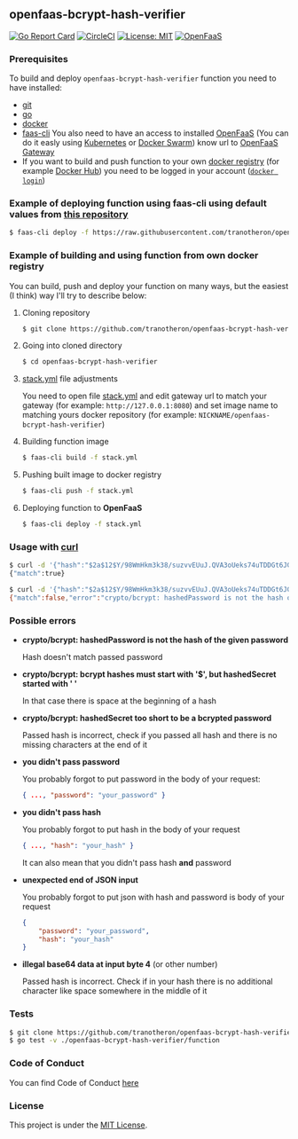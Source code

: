 ## openfaas-bcrypt-hash-verifier
[![Go Report Card](https://goreportcard.com/badge/github.com/tranotheron/openfaas-bcrypt-hash-verifier)](https://goreportcard.com/report/github.com/tranotheron/openfaas-bcrypt-hash-verifier)
[![CircleCI](https://circleci.com/gh/tranotheron/openfaas-bcrypt-hash-verifier.svg?style=shield)](https://circleci.com/gh/tranotheron/openfaas-bcrypt-hash-verifier)
[![License: MIT](https://img.shields.io/badge/License-MIT-yellow.svg)](https://opensource.org/licenses/MIT)
[![OpenFaaS](https://img.shields.io/badge/openfaas-serverless-blue.svg)](https://www.openfaas.com)

### Prerequisites
To build and deploy `openfaas-bcrypt-hash-verifier` function you need to have installed:
- [git](https://git-scm.com/downloads)
- [go](https://golang.org/doc/install)
- [docker](https://docs.docker.com/install/)
- [faas-cli](https://github.com/openfaas/faas-cli#get-started-install-the-cli)
You also need to have an access to installed [OpenFaaS](https://github.com/openfaas/faas#hands-on-labs-detailed-getting-started) (You can do it easly using [Kubernetes](https://github.com/kubernetes/kubernetes#to-start-using-kubernetes) or [Docker Swarm](https://docs.docker.com/engine/swarm/)) know url to [OpenFaaS Gateway](https://github.com/openfaas/faas/tree/master/gateway)
- If you want to build and push function to your own [docker registry](https://docs.docker.com/registry/) (for example [Docker Hub](https://hub.docker.com/)) you need to be logged in your account ([`docker login`](https://docs.docker.com/engine/reference/commandline/login/))

### Example of deploying function using **faas-cli** using default values from [this repository](https://raw.githubusercontent.com/tranotheron/openfaas-bcrypt-hash-verifier/master/stack.yml)
```bash
$ faas-cli deploy -f https://raw.githubusercontent.com/tranotheron/openfaas-bcrypt-hash-verifier/master/stack.yml
```

### Example of building and using function from own docker registry

You can build, push and deploy your function on many ways, but the easiest (I think) way I'll try to describe below:

1. Cloning repository
    ```bash
    $ git clone https://github.com/tranotheron/openfaas-bcrypt-hash-verifier
    ```

2. Going into cloned directory
    ```bash
    $ cd openfaas-bcrypt-hash-verifier
    ```

3. [stack.yml](stack.yml) file adjustments

    You need to open file [stack.yml](stack.yml) and edit gateway url to match your gateway (for example: `http://127.0.0.1:8080`) and set image name to matching yours docker repository (for example: `NICKNAME/openfaas-bcrypt-hash-verifier`)

4. Building function image
    ```bash
    $ faas-cli build -f stack.yml
    ```

5. Pushing built image to docker registry
    ```bash
    $ faas-cli push -f stack.yml
    ```

6. Deploying function to **OpenFaaS**
    ```bash
    $ faas-cli deploy -f stack.yml
    ```

### Usage with [curl](https://curl.haxx.se/)
```bash
$ curl -d '{"hash":"$2a$12$Y/98WmHkm3k38/suzvvEUuJ.QVA3oUeks74uTDDGt6JGhTqL/RP0K","password": "foo"}' -X POST http://localhost:8080/function/bcrypt
{"match":true}

$ curl -d '{"hash":"$2a$12$Y/98WmHkm3k38/suzvvEUuJ.QVA3oUeks74uTDDGt6JGhTqL/RP0K","password": "bar"}' -X POST http://localhost:8080/function/bcrypt
{"match":false,"error":"crypto/bcrypt: hashedPassword is not the hash of the given password"}
```

### Possible errors
- **crypto/bcrypt: hashedPassword is not the hash of the given password**

    Hash doesn't match passed password

- **crypto/bcrypt: bcrypt hashes must start with '$', but hashedSecret started with ' '**

    In that case there is space at the beginning of a hash

- **crypto/bcrypt: hashedSecret too short to be a bcrypted password**

    Passed hash is incorrect, check if you passed all hash and there is no missing characters at the end of it

- **you didn't pass password**

    You probably forgot to put password in the body of your request:
    ```json
    { ..., "password": "your_password" }
    ```

- **you didn't pass hash**

    You probably forgot to put hash in the body of your request
    ```json
    { ..., "hash": "your_hash" }
    ```
    It can also mean that you didn't pass hash **and** password

- **unexpected end of JSON input**

    You probably forgot to put json with hash and password is body of your request
    ```json
    {
        "password": "your_password",
        "hash": "your_hash"
    }
    ```

- **illegal base64 data at input byte 4** (or other number)

    Passed hash is incorrect. Check if in your hash there is no additional character like space somewhere in the middle of it

### Tests
```bash
$ git clone https://github.com/tranotheron/openfaas-bcrypt-hash-verifier
$ go test -v ./openfaas-bcrypt-hash-verifier/function
```

### Code of Conduct
You can find Code of Conduct [here](CODE_OF_CONDUCT.md)

### License
This project is under the [MIT License](https://github.com/tranotheron/openfaas-bcrypt-hash-verifier/blob/master/LICENSE).